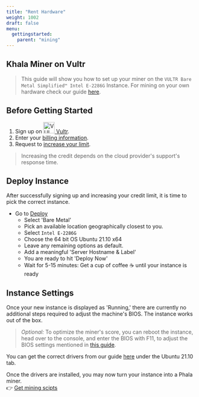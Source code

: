 ```yaml
---
title: "Rent Hardware"
weight: 1002
draft: false
menu:
  gettingstarted:
    parent: "mining"
---
```


## Khala Miner on Vultr

> This guide will show you how to set up your miner on the `VULTR Bare Metal Simplified™ Intel E-2286G` Instance. For mining on your own hardware check our guide [here](/en-us/maintain/khala-mining/1-0-hardware-requirements/#requirements-checklist).

## Before Getting Started

1. Sign up on <a href="https://www.vultr.com/products/bare-metal/"><img alt="VULTR Bare Metal" src="/images/docs/quick-start/mine-phala/signet__on-dark-blue-bg.png" width="30"> [Vultr](https://vultr.com).
2. Enter your [billing information](https://my.vultr.com/billing/).
3. Request to [increase your limit](https://my.vultr.com/billing/#billinglimits).

> Increasing the credit depends on the cloud provider's support's response time.

## Deploy Instance

After successfully signing up and increasing your credit limit, it is time to pick the correct instance.

* Go to [Deploy](https://my.vultr.com/deploy/)
  - Select 'Bare Metal'
  - Pick an available location geographically closest to you.
  - Select `Intel E-2286G`
  - Choose the 64 bit OS Ubuntu 21.10 x64
  - Leave any remaining options as default.
  - Add a meaningful 'Server Hostname & Label'
  - You are ready to hit 'Deploy Now'
  - Wait for 5-15 minutes: Get a cup of coffee :coffee: until your instance is ready

## Instance Settings

Once your new instance is displayed as 'Running,' there are currently no additional steps required to adjust the machine's BIOS. The instance works out of the box.

> _Optional:_ To optimize the miner's score, you can reboot the instance, head over to the console, and enter the BIOS with F11, to adjust the BIOS settings mentioned in [this guide](/en-us/maintain/khala-mining/1-0-hardware-requirements/#check-your-bios).

You can get the correct drivers from our guide [here](en-us/docs/khala-mining/1-0-hardware-requirements/#supported-operating-systems) under the Ubuntu 21.10 tab.

Once the drivers are installed, you may now turn your instance into a Phala miner.
\
 :point_right:  [Get mining scipts](/en-us/getting-started/mining/mine-phala/#quick-start)
